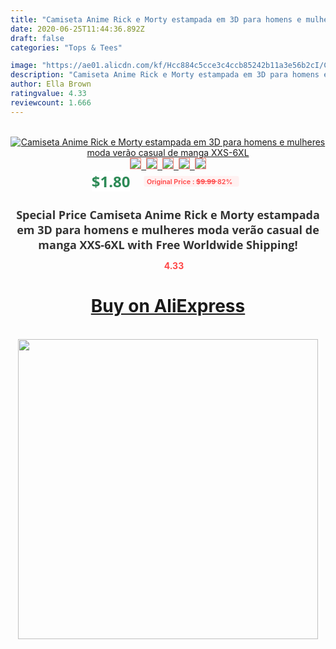 ```yaml
---
title: "Camiseta Anime Rick e Morty estampada em 3D para homens e mulheres moda verão casual de manga  XXS-6XL"
date: 2020-06-25T11:44:36.892Z
draft: false
categories: "Tops & Tees"

image: "https://ae01.alicdn.com/kf/Hcc884c5cce3c4ccb85242b11a3e56b2cI/Camiseta-Anime-Rick-e-Morty-estampada-em-3D-para-homens-e-mulheres-moda-verão-casual-de.jpg"
description: "Camiseta Anime Rick e Morty estampada em 3D para homens e mulheres moda verão casual de manga  XXS-6XL"
author: Ella Brown
ratingvalue: 4.33
reviewcount: 1.666
---
```

<br>
<div style="text-align: center;">
<a href="https://s.click.aliexpress.com/e/_A1IKIt" target="_blank" rel="nofollow noopener noreferrer"><img alt="Camiseta Anime Rick e Morty estampada em 3D para homens e mulheres moda verão casual de manga  XXS-6XL" class="magnifier-image" src="https://ae01.alicdn.com/kf/Hcc884c5cce3c4ccb85242b11a3e56b2cI/Camiseta-Anime-Rick-e-Morty-estampada-em-3D-para-homens-e-mulheres-moda-verão-casual-de.jpg_640x640.jpg">
<br>
<img style="border:1px solid salmon" src="https://ae01.alicdn.com/kf/Hcc884c5cce3c4ccb85242b11a3e56b2cI/Camiseta-Anime-Rick-e-Morty-estampada-em-3D-para-homens-e-mulheres-moda-verão-casual-de.jpg_120x120.jpg">&nbsp;&nbsp;<img style="border:1px solid salmon" src="https://ae01.alicdn.com/kf/H0c4907662c794e46bdc6e0d3a0d960beg/Camiseta-Anime-Rick-e-Morty-estampada-em-3D-para-homens-e-mulheres-moda-verão-casual-de.jpg_120x120.jpg">&nbsp;&nbsp;<img style="border:1px solid salmon" src="https://ae01.alicdn.com/kf/Hf754d1cf0e144d6f9c03125aa01f9707I/Camiseta-Anime-Rick-e-Morty-estampada-em-3D-para-homens-e-mulheres-moda-verão-casual-de.jpg_120x120.jpg">&nbsp;&nbsp;<img style="border:1px solid salmon" src="https://ae01.alicdn.com/kf/H59d318461d3741f5843e9a3f0d189664q/Camiseta-Anime-Rick-e-Morty-estampada-em-3D-para-homens-e-mulheres-moda-verão-casual-de.jpg_120x120.jpg">&nbsp;&nbsp;<img style="border:1px solid salmon" src="https://ae01.alicdn.com/kf/H59b8ed3acf054c5896b814101fdae7b0P/Camiseta-Anime-Rick-e-Morty-estampada-em-3D-para-homens-e-mulheres-moda-verão-casual-de.jpg_120x120.jpg"></a></div><br0>
<div style="text-align: center;"><span style="background-color: white; border: 0px; box-sizing: border-box; color: seagreen; display: inline-block; font-family: &quot;open sans&quot; , &quot;arial&quot; , &quot;helvetica&quot; , sans-serif , &quot;heiti&quot;; font-size: 24px; font-stretch: inherit; font-weight: 700; line-height: inherit; margin: 0px 10px 0px 0px; padding: 0px; vertical-align: middle;">$1.80 </span>
<span style="background: rgb(255 , 241 , 241); border-radius: 3px; border: 0px; box-sizing: border-box; color: #ff4747; display: inline-block; font-family: inherit; font-size: 12px; font-stretch: inherit; font-style: inherit; font-variant: inherit; font-weight: 600; line-height: inherit; margin: 0px; padding: 2px 5px; transform: scale(0.9); vertical-align: middle;">Original Price : <b style="text-decoration: line-through;">$9.99 </b> 82%&nbsp;&nbsp;</span></div>
<h1 style="color: #333333; display: inline-block; font-family: &quot;open sans&quot; , &quot;arial&quot; , &quot;helvetica&quot; , sans-serif , &quot;heiti&quot;; font-size: 18px; font-stretch: inherit; font-weight: 700; text-align: center;">Special Price Camiseta Anime Rick e Morty estampada em 3D para homens e mulheres moda verão casual de manga  XXS-6XL with Free Worldwide Shipping!</h1>
<div style="color: #ff4747; text-align: center;">
<img src="https://4.bp.blogspot.com/-M0ZcTcb-5uY/XleCXlxnR4I/AAAAAAAAAEc/OrjgMkXV1oMQFaCRZj5HQwOCBcu3w1FegCPcBGAYYCw/s1600/star.png" style="height: 15px;">&nbsp;<b>4.33</b></div>
<div class="button_cont" align="center"><a class="buynow_a" href="https://s.click.aliexpress.com/e/_A1IKIt" target="_blank" rel="nofollow noopener noreferrer"><H1>Buy on AliExpress</H1></a></div><br>
<div class="separator" style="clear: both; text-align: center;">
<img src="https://lh3.googleusercontent.com/-pTy5HemUv9M/XlePHvY0dAI/AAAAAAAAAE4/0nX5iRUoIWY8eMW9Dpxeirr157OZliDIgCLcBGAsYHQ/s1600/badge.gif" width="480">
</div>
